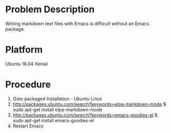 # Problem Description

Writing markdown text files with Emacs is difficult without an Emacs package.

# Platform
Ubuntu 16.04 Xenial

# Procedure
1. Goto packaged Installation - Ubuntu Linux
2. http://packages.ubuntu.com/search?keywords=elpa-markdown-mode
    $ sudo apt-get install elpa-markdown-mode
3. http://packages.ubuntu.com/search?keywords=emacs-goodies-el
    $ sudo apt-get install emacs-goodies-el
4. Restart Emacs
